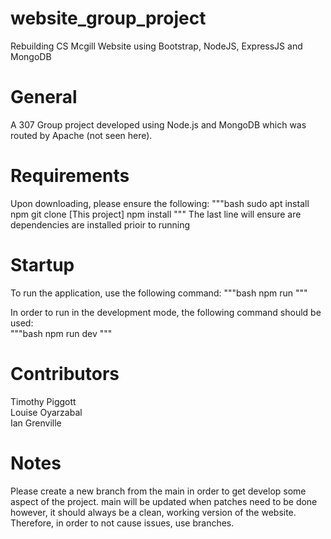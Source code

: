# website_group_project  
Rebuilding CS Mcgill Website using Bootstrap, NodeJS, ExpressJS and MongoDB

# General
A 307 Group project developed using Node.js and MongoDB which was routed by Apache (not seen here).

# Requirements
Upon downloading, please ensure the following:
"""bash
sudo apt install npm
git clone [This project]
npm install
"""
The last line will ensure are dependencies are installed prioir to running
  
# Startup
To run the application, use the following command:
"""bash
npm run
"""
  
In order to run in the development mode, the following command should be used:  
"""bash
npm run dev
"""

# Contributors
Timothy Piggott  
Louise Oyarzabal  
Ian Grenville

# Notes
Please create a new branch from the main in order to get develop some aspect of the project. main will be updated when patches need to be done
however, it should always be a clean, working version of the website. Therefore, in order to not cause issues, use branches.
